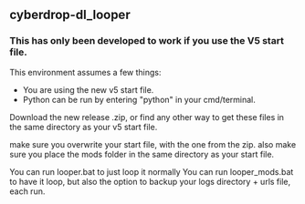 ## cyberdrop-dl_looper

### This has only been developed to work if you use the V5 start file.

This environment assumes a few things:
- You are using the new v5 start file.
- Python can be run by entering "python" in your cmd/terminal.

Download the new release .zip, or find any other way to get these files in the same directory as your v5 start file.

make sure you overwrite your start file, with the one from the zip.
also make sure you place the mods folder in the same directory as your start file.

You can run looper.bat to just loop it normally
You can run looper_mods.bat to have it loop, but also the option to backup your logs directory + urls file, each run.
